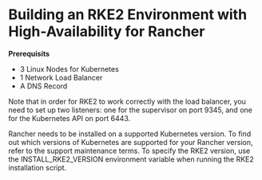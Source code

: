 # Building an RKE2 Environment with High-Availability for Rancher

**Prerequisits**
 - 3 Linux Nodes for Kubernetes
 - 1 Network Load Balancer
 - A DNS Record

Note that in order for RKE2 to work correctly with the load balancer, you need to set up two listeners: one for the supervisor on port 9345, and one for the Kubernetes API on port 6443.

Rancher needs to be installed on a supported Kubernetes version. To find out which versions of Kubernetes are supported for your Rancher version, refer to the support maintenance terms. To specify the RKE2 version, use the INSTALL_RKE2_VERSION environment variable when running the RKE2 installation script.